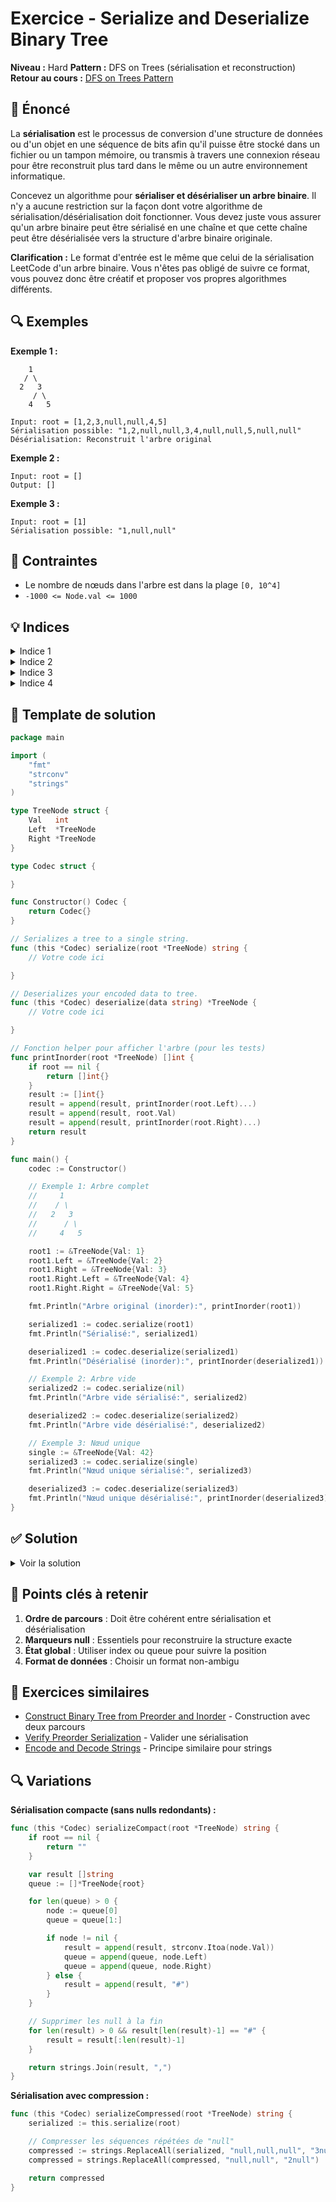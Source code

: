 # Exercice - Serialize and Deserialize Binary Tree

**Niveau :** Hard
**Pattern :** DFS on Trees (sérialisation et reconstruction)
**Retour au cours :** [DFS on Trees Pattern](../../courses/05-dfs-tree.md)

## 📝 Énoncé

La **sérialisation** est le processus de conversion d'une structure de données ou d'un objet en une séquence de bits afin qu'il puisse être stocké dans un fichier ou un tampon mémoire, ou transmis à travers une connexion réseau pour être reconstruit plus tard dans le même ou un autre environnement informatique.

Concevez un algorithme pour **sérialiser et désérialiser un arbre binaire**. Il n'y a aucune restriction sur la façon dont votre algorithme de sérialisation/désérialisation doit fonctionner. Vous devez juste vous assurer qu'un arbre binaire peut être sérialisé en une chaîne et que cette chaîne peut être désérialisée vers la structure d'arbre binaire originale.

**Clarification :** Le format d'entrée est le même que celui de la sérialisation LeetCode d'un arbre binaire. Vous n'êtes pas obligé de suivre ce format, vous pouvez donc être créatif et proposer vos propres algorithmes différents.

## 🔍 Exemples

**Exemple 1 :**
```
    1
   / \
  2   3
     / \
    4   5

Input: root = [1,2,3,null,null,4,5]
Sérialisation possible: "1,2,null,null,3,4,null,null,5,null,null"
Désérialisation: Reconstruit l'arbre original
```

**Exemple 2 :**
```
Input: root = []
Output: []
```

**Exemple 3 :**
```
Input: root = [1]
Sérialisation possible: "1,null,null"
```

## 🎯 Contraintes

- Le nombre de nœuds dans l'arbre est dans la plage `[0, 10^4]`
- `-1000 <= Node.val <= 1000`

## 💡 Indices

<details>
<summary>Indice 1</summary>

Utilisez le **parcours préfixe (preorder)** pour la sérialisation. C'est naturel car on traite d'abord la racine, puis les sous-arbres.

</details>

<details>
<summary>Indice 2</summary>

Pour représenter les nœuds `nil`, utilisez un marqueur spécial comme `"null"` ou `"#"`.

</details>

<details>
<summary>Indice 3</summary>

Pour la désérialisation, utilisez un **index global** ou une **queue** pour traiter séquentiellement les valeurs sérialisées.

</details>

<details>
<summary>Indice 4</summary>

La sérialisation et la désérialisation doivent utiliser le **même ordre de parcours** pour être cohérentes.

</details>

## 🔨 Template de solution

```go
package main

import (
    "fmt"
    "strconv"
    "strings"
)

type TreeNode struct {
    Val   int
    Left  *TreeNode
    Right *TreeNode
}

type Codec struct {

}

func Constructor() Codec {
    return Codec{}
}

// Serializes a tree to a single string.
func (this *Codec) serialize(root *TreeNode) string {
    // Votre code ici

}

// Deserializes your encoded data to tree.
func (this *Codec) deserialize(data string) *TreeNode {
    // Votre code ici

}

// Fonction helper pour afficher l'arbre (pour les tests)
func printInorder(root *TreeNode) []int {
    if root == nil {
        return []int{}
    }
    result := []int{}
    result = append(result, printInorder(root.Left)...)
    result = append(result, root.Val)
    result = append(result, printInorder(root.Right)...)
    return result
}

func main() {
    codec := Constructor()

    // Exemple 1: Arbre complet
    //     1
    //    / \
    //   2   3
    //      / \
    //     4   5

    root1 := &TreeNode{Val: 1}
    root1.Left = &TreeNode{Val: 2}
    root1.Right = &TreeNode{Val: 3}
    root1.Right.Left = &TreeNode{Val: 4}
    root1.Right.Right = &TreeNode{Val: 5}

    fmt.Println("Arbre original (inorder):", printInorder(root1))

    serialized1 := codec.serialize(root1)
    fmt.Println("Sérialisé:", serialized1)

    deserialized1 := codec.deserialize(serialized1)
    fmt.Println("Désérialisé (inorder):", printInorder(deserialized1))

    // Exemple 2: Arbre vide
    serialized2 := codec.serialize(nil)
    fmt.Println("Arbre vide sérialisé:", serialized2)

    deserialized2 := codec.deserialize(serialized2)
    fmt.Println("Arbre vide désérialisé:", deserialized2)

    // Exemple 3: Nœud unique
    single := &TreeNode{Val: 42}
    serialized3 := codec.serialize(single)
    fmt.Println("Nœud unique sérialisé:", serialized3)

    deserialized3 := codec.deserialize(serialized3)
    fmt.Println("Nœud unique désérialisé:", printInorder(deserialized3))
}
```

## ✅ Solution

<details>
<summary>Voir la solution</summary>

**Approche 1 : Preorder avec séparateurs**

```go
type Codec struct {}

func Constructor() Codec {
    return Codec{}
}

func (this *Codec) serialize(root *TreeNode) string {
    var result []string

    var preorder func(*TreeNode)
    preorder = func(node *TreeNode) {
        if node == nil {
            result = append(result, "null")
            return
        }

        result = append(result, strconv.Itoa(node.Val))
        preorder(node.Left)
        preorder(node.Right)
    }

    preorder(root)
    return strings.Join(result, ",")
}

func (this *Codec) deserialize(data string) *TreeNode {
    if data == "" {
        return nil
    }

    values := strings.Split(data, ",")
    index := 0

    var buildTree func() *TreeNode
    buildTree = func() *TreeNode {
        if index >= len(values) || values[index] == "null" {
            index++
            return nil
        }

        val, _ := strconv.Atoi(values[index])
        index++

        node := &TreeNode{Val: val}
        node.Left = buildTree()
        node.Right = buildTree()

        return node
    }

    return buildTree()
}
```

**Approche 2 : Avec queue pour désérialisation**

```go
type Codec struct {}

func Constructor() Codec {
    return Codec{}
}

func (this *Codec) serialize(root *TreeNode) string {
    if root == nil {
        return "null"
    }

    return strconv.Itoa(root.Val) + "," +
           this.serialize(root.Left) + "," +
           this.serialize(root.Right)
}

func (this *Codec) deserialize(data string) *TreeNode {
    values := strings.Split(data, ",")
    queue := make([]string, len(values))
    copy(queue, values)

    return this.deserializeHelper(&queue)
}

func (this *Codec) deserializeHelper(queue *[]string) *TreeNode {
    if len(*queue) == 0 {
        return nil
    }

    val := (*queue)[0]
    *queue = (*queue)[1:]

    if val == "null" {
        return nil
    }

    nodeVal, _ := strconv.Atoi(val)
    node := &TreeNode{Val: nodeVal}

    node.Left = this.deserializeHelper(queue)
    node.Right = this.deserializeHelper(queue)

    return node
}
```

**Approche 3 : Level-order (BFS)**

```go
type Codec struct {}

func Constructor() Codec {
    return Codec{}
}

func (this *Codec) serialize(root *TreeNode) string {
    if root == nil {
        return ""
    }

    var result []string
    queue := []*TreeNode{root}

    for len(queue) > 0 {
        node := queue[0]
        queue = queue[1:]

        if node != nil {
            result = append(result, strconv.Itoa(node.Val))
            queue = append(queue, node.Left)
            queue = append(queue, node.Right)
        } else {
            result = append(result, "null")
        }
    }

    return strings.Join(result, ",")
}

func (this *Codec) deserialize(data string) *TreeNode {
    if data == "" {
        return nil
    }

    values := strings.Split(data, ",")
    if values[0] == "null" {
        return nil
    }

    rootVal, _ := strconv.Atoi(values[0])
    root := &TreeNode{Val: rootVal}
    queue := []*TreeNode{root}

    i := 1
    for len(queue) > 0 && i < len(values) {
        node := queue[0]
        queue = queue[1:]

        // Traiter l'enfant gauche
        if i < len(values) && values[i] != "null" {
            leftVal, _ := strconv.Atoi(values[i])
            node.Left = &TreeNode{Val: leftVal}
            queue = append(queue, node.Left)
        }
        i++

        // Traiter l'enfant droit
        if i < len(values) && values[i] != "null" {
            rightVal, _ := strconv.Atoi(values[i])
            node.Right = &TreeNode{Val: rightVal}
            queue = append(queue, node.Right)
        }
        i++
    }

    return root
}
```

**Simulation de sérialisation (preorder) :**

```
        1
       / \
      2   3
         / \
        4   5

serialize(1):
  result = ["1"]
  serialize(2):
    result = ["1", "2"]
    serialize(null): result = ["1", "2", "null"]
    serialize(null): result = ["1", "2", "null", "null"]
  serialize(3):
    result = ["1", "2", "null", "null", "3"]
    serialize(4):
      result = ["1", "2", "null", "null", "3", "4"]
      serialize(null): result = ["1", "2", "null", "null", "3", "4", "null"]
      serialize(null): result = ["1", "2", "null", "null", "3", "4", "null", "null"]
    serialize(5):
      result = ["1", "2", "null", "null", "3", "4", "null", "null", "5"]
      serialize(null): result = [..., "5", "null"]
      serialize(null): result = [..., "5", "null", "null"]

Résultat: "1,2,null,null,3,4,null,null,5,null,null"
```

**Simulation de désérialisation :**

```
data = "1,2,null,null,3,4,null,null,5,null,null"
values = ["1", "2", "null", "null", "3", "4", "null", "null", "5", "null", "null"]
index = 0

buildTree():
  values[0] = "1" → node = TreeNode{1}, index = 1

  node.Left = buildTree():
    values[1] = "2" → node = TreeNode{2}, index = 2

    node.Left = buildTree():
      values[2] = "null" → return nil, index = 3

    node.Right = buildTree():
      values[3] = "null" → return nil, index = 4

    return TreeNode{2}

  node.Right = buildTree():
    values[4] = "3" → node = TreeNode{3}, index = 5

    node.Left = buildTree():
      values[5] = "4" → ... → return TreeNode{4}

    node.Right = buildTree():
      values[8] = "5" → ... → return TreeNode{5}

    return TreeNode{3}

  return TreeNode{1} avec structure complète
```

**Complexité :**
- Temps : O(N) pour sérialisation et désérialisation
- Espace : O(N) pour stocker la représentation + O(H) pour la pile de récursion

**Points critiques :**
1. **Cohérence** : Même ordre de parcours pour sérialisation et désérialisation
2. **Gestion des nœuds null** : Marqueur explicite nécessaire
3. **Parsing** : Attention à la gestion des index/queue
4. **Format** : Choisir un séparateur qui ne peut pas apparaître dans les valeurs

</details>

## 🎯 Points clés à retenir

1. **Ordre de parcours** : Doit être cohérent entre sérialisation et désérialisation
2. **Marqueurs null** : Essentiels pour reconstruire la structure exacte
3. **État global** : Utiliser index ou queue pour suivre la position
4. **Format de données** : Choisir un format non-ambigu

## 🚀 Exercices similaires

- [Construct Binary Tree from Preorder and Inorder](../medium/construct-tree.md) - Construction avec deux parcours
- [Verify Preorder Serialization](../medium/verify-preorder.md) - Valider une sérialisation
- [Encode and Decode Strings](../medium/encode-decode.md) - Principe similaire pour strings

## 🔍 Variations

**Sérialisation compacte (sans nulls redondants) :**
```go
func (this *Codec) serializeCompact(root *TreeNode) string {
    if root == nil {
        return ""
    }

    var result []string
    queue := []*TreeNode{root}

    for len(queue) > 0 {
        node := queue[0]
        queue = queue[1:]

        if node != nil {
            result = append(result, strconv.Itoa(node.Val))
            queue = append(queue, node.Left)
            queue = append(queue, node.Right)
        } else {
            result = append(result, "#")
        }
    }

    // Supprimer les null à la fin
    for len(result) > 0 && result[len(result)-1] == "#" {
        result = result[:len(result)-1]
    }

    return strings.Join(result, ",")
}
```

**Sérialisation avec compression :**
```go
func (this *Codec) serializeCompressed(root *TreeNode) string {
    serialized := this.serialize(root)

    // Compresser les séquences répétées de "null"
    compressed := strings.ReplaceAll(serialized, "null,null,null", "3null")
    compressed = strings.ReplaceAll(compressed, "null,null", "2null")

    return compressed
}
```